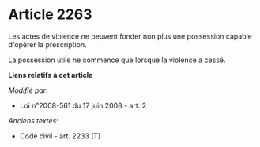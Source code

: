 # Article 2263

Les actes de violence ne peuvent fonder non plus une possession capable d'opérer la prescription.

La possession utile ne commence que lorsque la violence a cessé.

**Liens relatifs à cet article**

_Modifié par_:

  - Loi n°2008-561 du 17 juin 2008 - art. 2

_Anciens textes_:

  - Code civil - art. 2233 (T)
